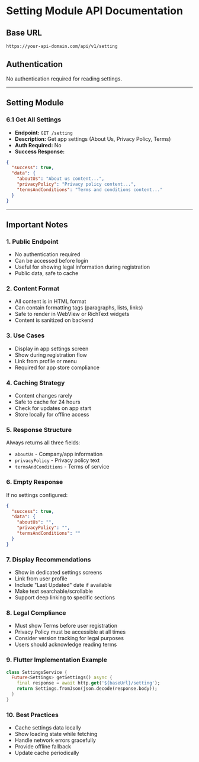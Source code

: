 # Setting Module API Documentation

## Base URL
```
https://your-api-domain.com/api/v1/setting
```

## Authentication
No authentication required for reading settings.

---

## Setting Module

### 6.1 Get All Settings
- **Endpoint:** `GET /setting`
- **Description:** Get app settings (About Us, Privacy Policy, Terms)
- **Auth Required:** No
- **Success Response:**
```json
{
  "success": true,
  "data": {
    "aboutUs": "About us content...",
    "privacyPolicy": "Privacy policy content...",
    "termsAndConditions": "Terms and conditions content..."
  }
}
```

---

## Important Notes

### 1. Public Endpoint
- No authentication required
- Can be accessed before login
- Useful for showing legal information during registration
- Public data, safe to cache

### 2. Content Format
- All content is in HTML format
- Can contain formatting tags (paragraphs, lists, links)
- Safe to render in WebView or RichText widgets
- Content is sanitized on backend

### 3. Use Cases
- Display in app settings screen
- Show during registration flow
- Link from profile or menu
- Required for app store compliance

### 4. Caching Strategy
- Content changes rarely
- Safe to cache for 24 hours
- Check for updates on app start
- Store locally for offline access

### 5. Response Structure
Always returns all three fields:
- `aboutUs` - Company/app information
- `privacyPolicy` - Privacy policy text
- `termsAndConditions` - Terms of service

### 6. Empty Response
If no settings configured:
```json
{
  "success": true,
  "data": {
    "aboutUs": "",
    "privacyPolicy": "",
    "termsAndConditions": ""
  }
}
```

### 7. Display Recommendations
- Show in dedicated settings screens
- Link from user profile
- Include "Last Updated" date if available
- Make text searchable/scrollable
- Support deep linking to specific sections

### 8. Legal Compliance
- Must show Terms before user registration
- Privacy Policy must be accessible at all times
- Consider version tracking for legal purposes
- Users should acknowledge reading terms

### 9. Flutter Implementation Example
```dart
class SettingsService {
  Future<Settings> getSettings() async {
    final response = await http.get('${baseUrl}/setting');
    return Settings.fromJson(json.decode(response.body));
  }
}
```

### 10. Best Practices
- Cache settings data locally
- Show loading state while fetching
- Handle network errors gracefully
- Provide offline fallback
- Update cache periodically